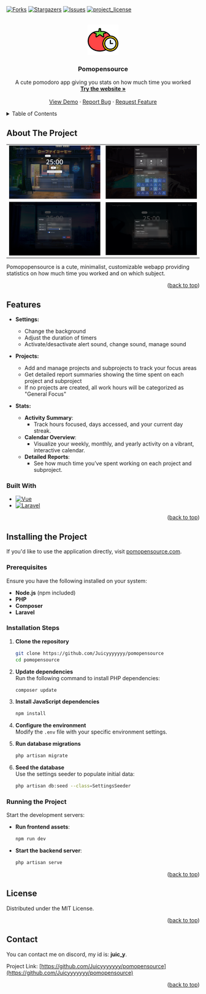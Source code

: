 <!-- Improved compatibility of back to top link: See: https://github.com/othneildrew/Best-README-Template/pull/73 -->
<a id="readme-top"></a>
<!--
*** Thanks for checking out the Best-README-Template. If you have a suggestion
*** that would make this better, please fork the repo and create a pull request
*** or simply open an issue with the tag "enhancement".
*** Don't forget to give the project a star!
*** Thanks again! Now go create something AMAZING! :D
-->



<!-- PROJECT SHIELDS -->
<!--
*** I'm using markdown "reference style" links for readability.
*** Reference links are enclosed in brackets [ ] instead of parentheses ( ).
*** See the bottom of this document for the declaration of the reference variables
*** for contributors-url, forks-url, etc. This is an optional, concise syntax you may use.
*** https://www.markdownguide.org/basic-syntax/#reference-style-links
-->
[![Forks][forks-shield]][forks-url]
[![Stargazers][stars-shield]][stars-url]
[![Issues][issues-shield]][issues-url]
[![project_license][license-shield]][license-url]



<!-- PROJECT LOGO -->
<br />
<div align="center">
  <a href="https://github.com/Juicyyyyyyy/pomopensource">
    <img src="public/images/readme/pomodoro-technique.png" alt="Logo" width="80" height="80">
  </a>

<h3 align="center">Pomopensource</h3>

  <p align="center">
    A cute pomodoro app giving you stats on how much time you worked
    <br />
    <a href="https://pomopensource.com"><strong>Try the website »</strong></a>
    <br />
    <br />
    <a href="https://github.com/Juicyyyyyyy/pomopensource">View Demo</a>
    ·
    <a href="https://github.com/Juicyyyyyyy/pomopensource/issues/new?labels=bug&template=bug-report---.md">Report Bug</a>
    ·
    <a href="https://github.com/Juicyyyyyyy/pomopensource/issues/new?labels=enhancement&template=feature-request---.md">Request Feature</a>
  </p>
</div>

<!-- TABLE OF CONTENTS -->
<details>
  <summary>Table of Contents</summary>
  <ol>
    <li>
      <a href="#about-the-project">About The Project</a>
      <ul>
        <li><a href="#built-with">Built With</a></li>
      </ul>
    </li>
    <li>
      <a href="#getting-started">Getting Started</a>
      <ul>
        <li><a href="#prerequisites">Prerequisites</a></li>
        <li><a href="#installation">Installation</a></li>
      </ul>
    </li>
    <li><a href="#license">License</a></li>
    <li><a href="#contact">Contact</a></li>
  </ol>
</details>

<!-- ABOUT THE PROJECT -->
## About The Project

<table>
  <tr>
    <td align="center" width="50%">
      <a href="/public/images/readme/home.png"><img src="/public/images/readme/home.png" alt="Home" width="100%"></a>
    </td>
    <td align="center" width="50%">
      <a href="/public/images/readme/calendar.png"><img src="/public/images/readme/calendar.png" alt="Calendar" width="100%"></a>
    </td>
  </tr>
  <tr>
    <td align="center" width="50%">
      <a href="/public/images/readme/settings.png"><img src="/public/images/readme/settings.png" alt="Settings" width="100%"></a>
    </td>
    <td align="center" width="50%">
      <a href="/public/images/readme/activity.png"><img src="/public/images/readme/activity.png" alt="Activity" width="100%"></a>
    </td>
  </tr>
</table>

Pomopopensource is a cute, minimalist, customizable webapp providing statistics on how much time you worked and on which subject. 

<p align="right">(<a href="#readme-top">back to top</a>)</p>

## Features 
- **Settings:**
    - Change the background
    - Adjust the duration of timers
    - Activate/desactivate alert sound, change sound, manage sound

- **Projects:**
  - Add and manage projects and subprojects to track your focus areas
  - Get detailed report summaries showing the time spent on each project and subproject
  - If no projects are created, all work hours will be categorized as "General Focus"

- **Stats:**
  - **Activity Summary**:
    - Track hours focused, days accessed, and your current day streak.
  - **Calendar Overview**:
    - Visualize your weekly, monthly, and yearly activity on a vibrant, interactive calendar.
  - **Detailed Reports**:
    - See how much time you’ve spent working on each project and subproject.


### Built With

* [![Vue][Vue.js]][Vue-url]
* [![Laravel][Laravel.com]][Laravel-url]

<p align="right">(<a href="#readme-top">back to top</a>)</p>

## Installing the Project

If you'd like to use the application directly, visit [pomopensource.com](https://pomopensource.com).

### Prerequisites

Ensure you have the following installed on your system:

- **Node.js** (npm included)
- **PHP**
- **Composer**
- **Laravel**

### Installation Steps

1. **Clone the repository**  
   ```bash
   git clone https://github.com/Juicyyyyyyy/pomopensource
   cd pomopensource
   ```

2. **Update dependencies**  
   Run the following command to install PHP dependencies:  
   ```bash
   composer update
   ```  

3. **Install JavaScript dependencies**  
   ```bash
   npm install
   ```

4. **Configure the environment**  
   Modify the `.env` file with your specific environment settings.

5. **Run database migrations**  
   ```bash
   php artisan migrate
   ```

6. **Seed the database**  
   Use the settings seeder to populate initial data:  
   ```bash
   php artisan db:seed --class=SettingsSeeder
   ```

### Running the Project

Start the development servers:  
- **Run frontend assets**:  
  ```bash
  npm run dev
  ```
- **Start the backend server**:  
  ```bash
  php artisan serve
  ```

<p align="right">(<a href="#readme-top">back to top</a>)</p>

<!-- LICENSE -->
## License

Distributed under the MIT License.

<p align="right">(<a href="#readme-top">back to top</a>)</p>


<!-- CONTACT -->
## Contact

You can contact me on discord, my id is: **juic_y**.

Project Link: [https://github.com/Juicyyyyyyy/pomopensource](https://github.com/Juicyyyyyyy/pomopensource)

<p align="right">(<a href="#readme-top">back to top</a>)</p>


<!-- MARKDOWN LINKS & IMAGES -->
<!-- https://www.markdownguide.org/basic-syntax/#reference-style-links -->
[contributors-shield]: https://img.shields.io/github/contributors/Juicyyyyyyy/pomopensource.svg?style=for-the-badge
[contributors-url]: https://github.com/Juicyyyyyyy/pomopensource/graphs/contributors
[forks-shield]: https://img.shields.io/github/forks/Juicyyyyyyy/pomopensource.svg?style=for-the-badge
[forks-url]: https://github.com/Juicyyyyyyy/pomopensource/network/members
[stars-shield]: https://img.shields.io/github/stars/Juicyyyyyyy/pomopensource.svg?style=for-the-badge
[stars-url]: https://github.com/Juicyyyyyyy/pomopensource/stargazers
[issues-shield]: https://img.shields.io/github/issues/Juicyyyyyyy/pomopensource.svg?style=for-the-badge
[issues-url]: https://github.com/Juicyyyyyyy/pomopensource/issues
[license-shield]: https://img.shields.io/github/license/Juicyyyyyyy/pomopensource.svg?style=for-the-badge
[license-url]: https://github.com/Juicyyyyyyy/pomopensource/blob/master/LICENSE
[linkedin-shield]: https://img.shields.io/badge/-LinkedIn-black.svg?style=for-the-badge&logo=linkedin&colorB=555
[linkedin-url]: https://linkedin.com/in/linkedin_username
[product-screenshot]: images/screenshot.png
[Next.js]: https://img.shields.io/badge/next.js-000000?style=for-the-badge&logo=nextdotjs&logoColor=white
[Next-url]: https://nextjs.org/
[React.js]: https://img.shields.io/badge/React-20232A?style=for-the-badge&logo=react&logoColor=61DAFB
[React-url]: https://reactjs.org/
[Vue.js]: https://img.shields.io/badge/Vue.js-35495E?style=for-the-badge&logo=vuedotjs&logoColor=4FC08D
[Vue-url]: https://vuejs.org/
[Angular.io]: https://img.shields.io/badge/Angular-DD0031?style=for-the-badge&logo=angular&logoColor=white
[Angular-url]: https://angular.io/
[Svelte.dev]: https://img.shields.io/badge/Svelte-4A4A55?style=for-the-badge&logo=svelte&logoColor=FF3E00
[Svelte-url]: https://svelte.dev/
[Laravel.com]: https://img.shields.io/badge/Laravel-FF2D20?style=for-the-badge&logo=laravel&logoColor=white
[Laravel-url]: https://laravel.com
[Bootstrap.com]: https://img.shields.io/badge/Bootstrap-563D7C?style=for-the-badge&logo=bootstrap&logoColor=white
[Bootstrap-url]: https://getbootstrap.com
[JQuery.com]: https://img.shields.io/badge/jQuery-0769AD?style=for-the-badge&logo=jquery&logoColor=white
[JQuery-url]: https://jquery.com 
